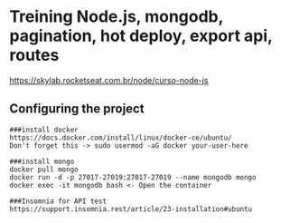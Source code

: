 # Treining Node.js, mongodb, pagination, hot deploy, export api, routes
https://skylab.rocketseat.com.br/node/curso-node-js

## Configuring the project
```
###install docker 
https://docs.docker.com/install/linux/docker-ce/ubuntu/
Don't forget this -> sudo usermod -aG docker your-user-here

###install mongo
docker pull mongo
docker run -d -p 27017-27019:27017-27019 --name mongodb mongo
docker exec -it mongodb bash <- Open the container

###Insomnia for API test
https://support.insomnia.rest/article/23-installation#ubuntu
```
